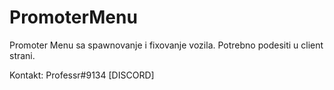 # PromoterMenu
Promoter Menu sa spawnovanje i fixovanje vozila.
Potrebno podesiti u client strani.

Kontakt: Professr#9134 [DISCORD]
